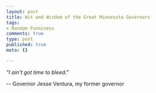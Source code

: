 ```yaml
--- 
layout: post
title: Wit and Wisdom of the Great Minnesota Governors
tags: 
- Random Funniness
comments: true
type: post
published: true
meta: {}

---
```

<em>"I ain't got time to bleed."</em>

  -- Governor Jesse Ventura, my former governor

